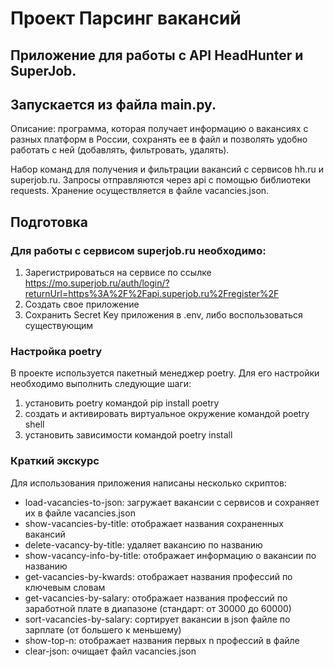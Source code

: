 # Проект Парсинг вакансий

## Приложение для работы с API HeadHunter и SuperJob.
## Запускается из файла main.py.

Описание:
программа, которая получает информацию о вакансиях с разных платформ в России, сохранять ее в файл и позволять удобно работать с ней (добавлять, фильтровать, удалять).

Набор команд для получения и фильтрации вакансий с сервисов hh.ru и superjob.ru. Запросы отправляются через api с помощью библиотеки requests. Хранение осуществляется в файле vacancies.json.

## Подготовка
### Для работы с сервисом superjob.ru необходимо:
1. Зарегистрироваться на сервисе по ссылке https://mo.superjob.ru/auth/login/?returnUrl=https%3A%2F%2Fapi.superjob.ru%2Fregister%2F
2. Создать свое приложение
3. Сохранить Secret Key приложения в .env, либо воспользоваться существующим

### Настройка poetry
В проекте используется пакетный менеджер poetry. Для его настройки необходимо выполнить следующие шаги:

1. установить poetry командой pip install poetry
2. создать и активировать виртуальное окружение командой poetry shell
3. установить зависимости командой poetry install

### Краткий экскурс

Для использования приложения написаны несколько скриптов:

- load-vacancies-to-json: загружает вакансии с сервисов и сохраняет их в файле vacancies.json
- show-vacancies-by-title: отображает названия сохраненных вакансий
- delete-vacancy-by-title: удаляет вакансию по названию
- show-vacancy-info-by-title: отображает информацию о вакансии по названию
- get-vacancies-by-kwards: отображает названия профессий по ключевым словам
- get-vacancies-by-salary: отображает названия профессий по заработной плате в диапазоне (стандарт: от 30000 до 60000)
- sort-vacancies-by-salary: сортирует вакансии в json файле по зарплате (от большего к меньшему)
- show-top-n: отображает названия первых n профессий в файле
- clear-json: очищает файл vacancies.json
